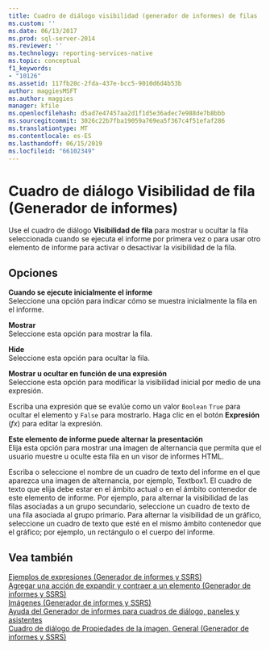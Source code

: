 ```yaml
---
title: Cuadro de diálogo visibilidad (generador de informes) de filas | Microsoft Docs
ms.custom: ''
ms.date: 06/13/2017
ms.prod: sql-server-2014
ms.reviewer: ''
ms.technology: reporting-services-native
ms.topic: conceptual
f1_keywords:
- "10126"
ms.assetid: 117fb20c-2fda-437e-bcc5-9010d6d4b53b
author: maggiesMSFT
ms.author: maggies
manager: kfile
ms.openlocfilehash: d5ad7e47457aa2d1f1d5e36adec7e988de7b8bbb
ms.sourcegitcommit: 3026c22b7fba19059a769ea5f367c4f51efaf286
ms.translationtype: MT
ms.contentlocale: es-ES
ms.lasthandoff: 06/15/2019
ms.locfileid: "66102349"
---
```

# <a name="row-visibility-dialog-box-report-builder"></a>Cuadro de diálogo Visibilidad de fila (Generador de informes)
  Use el cuadro de diálogo **Visibilidad de fila** para mostrar u ocultar la fila seleccionada cuando se ejecuta el informe por primera vez o para usar otro elemento de informe para activar o desactivar la visibilidad de la fila.  
  
## <a name="options"></a>Opciones  
 **Cuando se ejecute inicialmente el informe**  
 Seleccione una opción para indicar cómo se muestra inicialmente la fila en el informe.  
  
 **Mostrar**  
 Seleccione esta opción para mostrar la fila.  
  
 **Hide**  
 Seleccione esta opción para ocultar la fila.  
  
 **Mostrar u ocultar en función de una expresión**  
 Seleccione esta opción para modificar la visibilidad inicial por medio de una expresión.  
  
 Escriba una expresión que se evalúe como un valor `Boolean` `True` para ocultar el elemento y `False` para mostrarlo. Haga clic en el botón **Expresión** (*fx*) para editar la expresión.  
  
 **Este elemento de informe puede alternar la presentación**  
 Elija esta opción para mostrar una imagen de alternancia que permita que el usuario muestre u oculte esta fila en un visor de informes HTML.  
  
 Escriba o seleccione el nombre de un cuadro de texto del informe en el que aparezca una imagen de alternancia, por ejemplo, Textbox1. El cuadro de texto que elija debe estar en el ámbito actual o en el ámbito contenedor de este elemento de informe. Por ejemplo, para alternar la visibilidad de las filas asociadas a un grupo secundario, seleccione un cuadro de texto de una fila asociada al grupo primario. Para alternar la visibilidad de un gráfico, seleccione un cuadro de texto que esté en el mismo ámbito contenedor que el gráfico; por ejemplo, un rectángulo o el cuerpo del informe.  
  
## <a name="see-also"></a>Vea también  
 [Ejemplos de expresiones &#40;Generador de informes y SSRS&#41;](report-design/expression-examples-report-builder-and-ssrs.md)   
 [Agregar una acción de expandir y contraer a un elemento &#40;Generador de informes y SSRS&#41;](report-design/add-an-expand-or-collapse-action-to-an-item-report-builder-and-ssrs.md)   
 [Imágenes &#40;Generador de informes y SSRS&#41;](report-design/images-report-builder-and-ssrs.md)   
 [Ayuda del Generador de informes para cuadros de diálogo, paneles y asistentes](../../2014/reporting-services/report-builder-help-for-dialog-boxes-panes-and-wizards.md)   
 [Cuadro de diálogo de Propiedades de la imagen, General &#40;Generador de informes y SSRS&#41;](../../2014/reporting-services/image-properties-dialog-box-general-report-builder-and-ssrs.md)  
  
  
